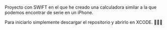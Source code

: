 Proyecto con SWIFT en el que he creado una calculadora similar a la que podemos encontrar de serie en un iPhone.

Para iniciarlo simplemente descargar el repositorio y abrirlo en XCODE. 👨🏻‍💻
